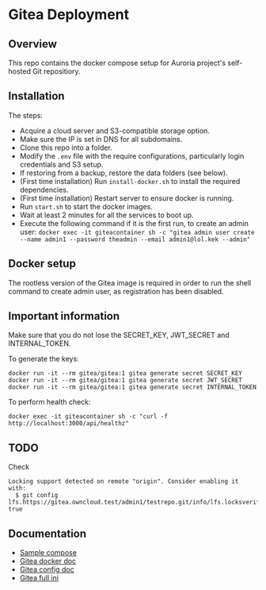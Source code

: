 # Gitea Deployment

## Overview
This repo contains the docker compose setup for Auroria project's self-hosted Git repositiory.

## Installation
The steps:
- Acquire a cloud server and S3-compatible storage option.
- Make sure the IP is set in DNS for all subdomains.
- Clone this repo into a folder.
- Modify the `.env` file with the require configurations, particularly login credentials and S3 setup.
- If restoring from a backup, restore the data folders (see below).
- (First time installation) Run `install-docker.sh` to install the required dependencies.
- (First time installation) Restart server to ensure docker is running.
- Run `start.sh` to start the docker images.
- Wait at least 2 minutes for all the services to boot up.
- Execute the following command if it is the first run, to create an admin user: `docker exec -it giteacontainer sh -c "gitea admin user create --name admin1 --password theadmin --email admin1@lol.kek --admin"`

## Docker setup
The rootless version of the Gitea image is required in order to run the shell command to create admin user, as registration has been disabled.

## Important information
Make sure that you do not lose the SECRET_KEY, JWT_SECRET and INTERNAL_TOKEN.

To generate the keys:
```shell
docker run -it --rm gitea/gitea:1 gitea generate secret SECRET_KEY
docker run -it --rm gitea/gitea:1 gitea generate secret JWT_SECRET
docker run -it --rm gitea/gitea:1 gitea generate secret INTERNAL_TOKEN
```

To perform health check:
```shell
docker exec -it giteacontainer sh -c "curl -f http://localhost:3000/api/healthz"
```

## TODO

Check
```
Locking support detected on remote "origin". Consider enabling it with:
  $ git config lfs.https://gitea.owncloud.test/admin1/testrepo.git/info/lfs.locksverify true
```

## Documentation
- [Sample compose](https://github.com/heyValdemar/gitea-traefik-letsencrypt-docker-compose)
- [Gitea docker doc](https://docs.gitea.com/installation/install-with-docker-rootless)
- [Gitea config doc](https://docs.gitea.com/administration/config-cheat-sheet)
- [Gitea full ini](https://github.com/go-gitea/gitea/blob/main/custom/conf/app.example.ini)
